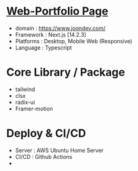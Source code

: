 # [Web-Portfolio Page](https://www.joondev.com/)

- domain : https://www.joondev.com/
- Framework : Next.js [14.2.3]
- Platforms : Desktop, Mobile Web (Responsive)
- Language : Typescript

# Core Library / Package

- tailwind
- clsx
- radix-ui
- Framer-motion

# Deploy & CI/CD

- Server : AWS Ubuntu Home Server
- CI/CD : Github Actions
- 